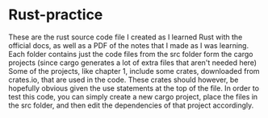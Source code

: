 # Rust-practice
These are the rust source code file I created as I learned Rust with the official docs, as well as a PDF of the notes that I made as I was learning.
Each folder contains just the code files from the src folder form the cargo projects (since cargo generates a lot of extra files that aren't needed here)
Some of the projects, like chapter 1, include some crates, downloaded from crates.io, that are used in the code. These crates should however, be hopefully obvious given the use statements at the top of the file. In order to test this code, you can simply create a new cargo project, place the files in the src folder, and then edit the dependencies of that project accordingly.
